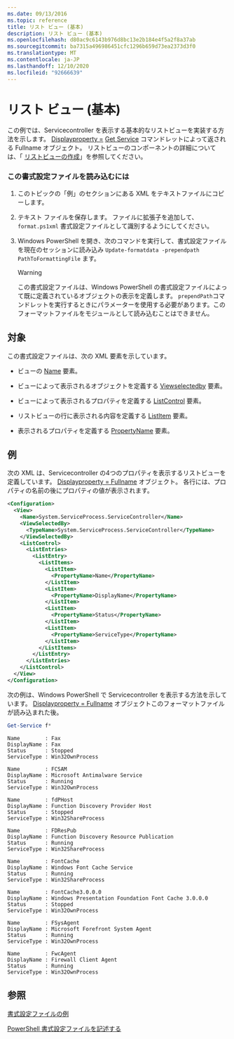 ```yaml
---
ms.date: 09/13/2016
ms.topic: reference
title: リスト ビュー (基本)
description: リスト ビュー (基本)
ms.openlocfilehash: d80ac9c6143b976d8bc13e2b184e4f5a2f8a37ab
ms.sourcegitcommit: ba7315a496986451cfc1296b659d73ea2373d3f0
ms.translationtype: MT
ms.contentlocale: ja-JP
ms.lasthandoff: 12/10/2020
ms.locfileid: "92666639"
---
```

# <a name="list-view-basic"></a>リスト ビュー (基本)

この例では、Servicecontroller を表示する基本的なリストビューを実装する方法を示します。 [Displayproperty =](/dotnet/api/System.ServiceProcess.ServiceController) [Get Service](/powershell/module/microsoft.powershell.management/get-service) コマンドレットによって返される Fullname オブジェクト。 リストビューのコンポーネントの詳細については、「 [リストビューの作成](./creating-a-list-view.md)」を参照してください。

### <a name="to-load-this-formatting-file"></a>この書式設定ファイルを読み込むには

1. このトピックの「例」のセクションにある XML をテキストファイルにコピーします。

2. テキスト ファイルを保存します。 ファイルに拡張子を追加して、 `format.ps1xml` 書式設定ファイルとして識別するようにしてください。

3. Windows PowerShell を開き、次のコマンドを実行して、書式設定ファイルを現在のセッションに読み込み `Update-formatdata -prependpath PathToFormattingFile` ます。

   > [!WARNING]
   > この書式設定ファイルは、Windows PowerShell の書式設定ファイルによって既に定義されているオブジェクトの表示を定義します。 `prependPath`コマンドレットを実行するときにパラメーターを使用する必要があります。このフォーマットファイルをモジュールとして読み込むことはできません。

## <a name="demonstrates"></a>対象

この書式設定ファイルは、次の XML 要素を示しています。

- ビューの [Name](./name-element-for-view-format.md) 要素。

- ビューによって表示されるオブジェクトを定義する [Viewselectedby](./viewselectedby-element-format.md) 要素。

- ビューによって表示されるプロパティを定義する [ListControl](./listcontrol-element-format.md) 要素。

- リストビューの行に表示される内容を定義する [ListItem](./listitem-element-for-listitems-for-listcontrol-format.md) 要素。

- 表示されるプロパティを定義する [PropertyName](./propertyname-element-for-listitem-for-listcontrol-format.md) 要素。

## <a name="example"></a>例

次の XML は、Servicecontroller の4つのプロパティを表示するリストビューを定義しています。 [Displayproperty = Fullname](/dotnet/api/System.ServiceProcess.ServiceController) オブジェクト。 各行には、プロパティの名前の後にプロパティの値が表示されます。

```xml
<Configuration>
  <View>
    <Name>System.ServiceProcess.ServiceController</Name>
    <ViewSelectedBy>
      <TypeName>System.ServiceProcess.ServiceController</TypeName>
    </ViewSelectedBy>
    <ListControl>
      <ListEntries>
        <ListEntry>
          <ListItems>
            <ListItem>
              <PropertyName>Name</PropertyName>
            </ListItem>
            <ListItem>
              <PropertyName>DisplayName</PropertyName>
            </ListItem>
            <ListItem>
              <PropertyName>Status</PropertyName>
            </ListItem>
            <ListItem>
              <PropertyName>ServiceType</PropertyName>
            </ListItem>
          </ListItems>
        </ListEntry>
      </ListEntries>
    </ListControl>
  </View>
</Configuration>
```

次の例は、Windows PowerShell で Servicecontroller を表示する方法を示しています。 [Displayproperty = Fullname](/dotnet/api/System.ServiceProcess.ServiceController) オブジェクトこのフォーマットファイルが読み込まれた後。

```powershell
Get-Service f*
```

```output
Name        : Fax
DisplayName : Fax
Status      : Stopped
ServiceType : Win32OwnProcess

Name        : FCSAM
DisplayName : Microsoft Antimalware Service
Status      : Running
ServiceType : Win32OwnProcess

Name        : fdPHost
DisplayName : Function Discovery Provider Host
Status      : Stopped
ServiceType : Win32ShareProcess

Name        : FDResPub
DisplayName : Function Discovery Resource Publication
Status      : Running
ServiceType : Win32ShareProcess

Name        : FontCache
DisplayName : Windows Font Cache Service
Status      : Running
ServiceType : Win32ShareProcess

Name        : FontCache3.0.0.0
DisplayName : Windows Presentation Foundation Font Cache 3.0.0.0
Status      : Stopped
ServiceType : Win32OwnProcess

Name        : FSysAgent
DisplayName : Microsoft Forefront System Agent
Status      : Running
ServiceType : Win32OwnProcess

Name        : FwcAgent
DisplayName : Firewall Client Agent
Status      : Running
ServiceType : Win32OwnProcess
```

## <a name="see-also"></a>参照

[書式設定ファイルの例](./examples-of-formatting-files.md)

[PowerShell 書式設定ファイルを記述する](./writing-a-powershell-formatting-file.md)
